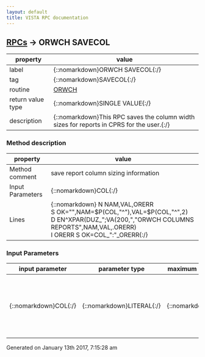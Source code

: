 ```yaml
---
layout: default
title: VISTA RPC documentation
---
```




## [RPCs](TableOfContent.md) &#8594; ORWCH SAVECOL 

 property | value 
--- | --- 
 label | {::nomarkdown}ORWCH SAVECOL{:/}
 tag | {::nomarkdown}SAVECOL{:/}
 routine | [ORWCH](http://code.osehra.org/dox/Routine_ORWCH_source.html)
 return value type | {::nomarkdown}SINGLE VALUE{:/}
 description | {::nomarkdown}This RPC saves the column width sizes for reports in CPRS for the user.{:/}


### Method description

 property | value 
 --- | --- 
 Method comment | save report column sizing information
 Input Parameters | {::nomarkdown}COL{:/}
 Lines | {::nomarkdown} N NAM,VAL,ORERR<br/> S OK="",NAM=$P(COL,"^"),VAL=$P(COL,"^",2)<br/> D EN^XPAR(DUZ_";VA(200,","ORWCH COLUMNS REPORTS",NAM,VAL,.ORERR)<br/> I ORERR S OK=COL_":"_ORERR{:/}

### Input Parameters

| input parameter | parameter type | maximum data length | required | description | 
| --- | --- | --- | --- | --- | 
| {::nomarkdown}COL{:/} | {::nomarkdown}LITERAL{:/} | {::nomarkdown}245{:/} | {::nomarkdown}true{:/} | {::nomarkdown}Format: ifn^C1,C2,C3,C4,C5,C6 ... Where ifn is the internal number of the report in file 101.24, and the2nd '^' piece is the columns separated by commas.{:/} | 




 Generated on January 13th 2017, 7:15:28 am